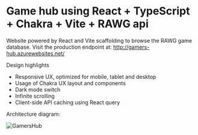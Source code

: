 # Game hub using React + TypeScript + Chakra + Vite + RAWG api

Website powered by React and Vite scaffolding to browse the RAWG game database.
Visit the production endpoint at: http://gamers-hub.azurewebsites.net/

Design highlights

- Responsive UX, optimized for mobile, tablet and desktop
- Usage of Chakra UX layout and components
- Dark mode switch
- Infinite scrolling
- Client-side API caching using React query

Architecture diagram:

![GamersHub](https://github.com/user-attachments/assets/78bc521d-e415-49bf-9e46-c7b5eccfd05e)




